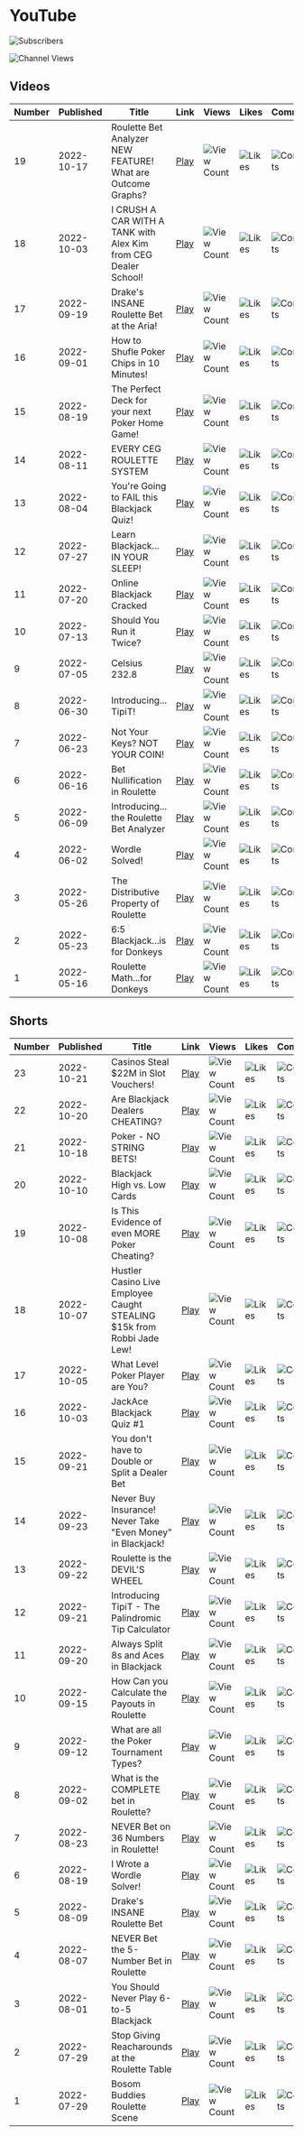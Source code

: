 # YouTube

![Subscribers](https://img.shields.io/youtube/channel/subscribers/UCINg22R9y7_qrYXH1zWwIVQ?style=social "Subscribers")

![Channel Views](https://img.shields.io/youtube/channel/views/UCINg22R9y7_qrYXH1zWwIVQ?style=social "Channel Views")

## Videos

| Number | Published | Title | Link | Views | Likes | Comments |
| --- | --- | --- | --- | --- | --- | --- |
| 19 | 2022-10-17 | Roulette Bet Analyzer NEW FEATURE! What are Outcome Graphs? | [Play](https://www.youtube.com/watch?v=8YOLcGW_5u4) | ![View Count](https://img.shields.io/youtube/views/8YOLcGW_5u4?style=social "View Count") | ![Likes](https://img.shields.io/youtube/likes/8YOLcGW_5u4?style=social "Likes") | ![Comments](https://img.shields.io/youtube/comments/8YOLcGW_5u4?style=social "Comments") |
| 18 | 2022-10-03 | I CRUSH A CAR WITH A TANK with Alex Kim from CEG Dealer School! | [Play](https://www.youtube.com/watch?v=tAgrTlW4lWQ) | ![View Count](https://img.shields.io/youtube/views/tAgrTlW4lWQ?style=social "View Count") | ![Likes](https://img.shields.io/youtube/likes/tAgrTlW4lWQ?style=social "Likes") | ![Comments](https://img.shields.io/youtube/comments/tAgrTlW4lWQ?style=social "Comments") |
| 17 | 2022-09-19 | Drake's INSANE Roulette Bet at the Aria! | [Play](https://www.youtube.com/watch?v=k6L4Gk-KdFg) | ![View Count](https://img.shields.io/youtube/views/k6L4Gk-KdFg?style=social "View Count") | ![Likes](https://img.shields.io/youtube/likes/k6L4Gk-KdFg?style=social "Likes") | ![Comments](https://img.shields.io/youtube/comments/k6L4Gk-KdFg?style=social "Comments") |
| 16 | 2022-09-01 | How to Shufle Poker Chips in 10 Minutes! | [Play](https://www.youtube.com/watch?v=PysLEMGBe3E) | ![View Count](https://img.shields.io/youtube/views/PysLEMGBe3E?style=social "View Count") | ![Likes](https://img.shields.io/youtube/likes/PysLEMGBe3E?style=social "Likes") | ![Comments](https://img.shields.io/youtube/comments/PysLEMGBe3E?style=social "Comments") |
| 15 | 2022-08-19 | The Perfect Deck for your next Poker Home Game! | [Play](https://www.youtube.com/watch?v=VbmecWh_Bpk) | ![View Count](https://img.shields.io/youtube/views/VbmecWh_Bpk?style=social "View Count") | ![Likes](https://img.shields.io/youtube/likes/VbmecWh_Bpk?style=social "Likes") | ![Comments](https://img.shields.io/youtube/comments/VbmecWh_Bpk?style=social "Comments") |
| 14 | 2022-08-11 | EVERY CEG ROULETTE SYSTEM | [Play](https://www.youtube.com/watch?v=3bbK0pxWaeU) | ![View Count](https://img.shields.io/youtube/views/3bbK0pxWaeU?style=social "View Count") | ![Likes](https://img.shields.io/youtube/likes/3bbK0pxWaeU?style=social "Likes") | ![Comments](https://img.shields.io/youtube/comments/3bbK0pxWaeU?style=social "Comments") |
| 13 | 2022-08-04 | You're Going to FAIL this Blackjack Quiz! | [Play](https://www.youtube.com/watch?v=ZeyssZ0PyF8) | ![View Count](https://img.shields.io/youtube/views/ZeyssZ0PyF8?style=social "View Count") | ![Likes](https://img.shields.io/youtube/likes/ZeyssZ0PyF8?style=social "Likes") | ![Comments](https://img.shields.io/youtube/comments/ZeyssZ0PyF8?style=social "Comments") |
| 12 | 2022-07-27 | Learn Blackjack... IN YOUR SLEEP! | [Play](https://www.youtube.com/watch?v=a_T5-hyNmuA) | ![View Count](https://img.shields.io/youtube/views/a_T5-hyNmuA?style=social "View Count") | ![Likes](https://img.shields.io/youtube/likes/a_T5-hyNmuA?style=social "Likes") | ![Comments](https://img.shields.io/youtube/comments/a_T5-hyNmuA?style=social "Comments") |
| 11 | 2022-07-20 | Online Blackjack Cracked | [Play](https://www.youtube.com/watch?v=wrzTpW5jyZA) | ![View Count](https://img.shields.io/youtube/views/wrzTpW5jyZA?style=social "View Count") | ![Likes](https://img.shields.io/youtube/likes/wrzTpW5jyZA?style=social "Likes") | ![Comments](https://img.shields.io/youtube/comments/wrzTpW5jyZA?style=social "Comments") |
| 10 | 2022-07-13 | Should You Run it Twice? | [Play](https://www.youtube.com/watch?v=rZxnjtkFiIA) | ![View Count](https://img.shields.io/youtube/views/rZxnjtkFiIA?style=social "View Count") | ![Likes](https://img.shields.io/youtube/likes/rZxnjtkFiIA?style=social "Likes") | ![Comments](https://img.shields.io/youtube/comments/rZxnjtkFiIA?style=social "Comments") |
| 9 | 2022-07-05 | Celsius 232.8 | [Play](https://www.youtube.com/watch?v=6tc_E3BdgEo) | ![View Count](https://img.shields.io/youtube/views/6tc_E3BdgEo?style=social "View Count") | ![Likes](https://img.shields.io/youtube/likes/6tc_E3BdgEo?style=social "Likes") | ![Comments](https://img.shields.io/youtube/comments/6tc_E3BdgEo?style=social "Comments") |
| 8 | 2022-06-30 | Introducing... TipiT! | [Play](https://www.youtube.com/watch?v=LERxrf2XdCs) | ![View Count](https://img.shields.io/youtube/views/LERxrf2XdCs?style=social "View Count") | ![Likes](https://img.shields.io/youtube/likes/LERxrf2XdCs?style=social "Likes") | ![Comments](https://img.shields.io/youtube/comments/LERxrf2XdCs?style=social "Comments") |
| 7 | 2022-06-23 | Not Your Keys? NOT YOUR COIN! | [Play](https://www.youtube.com/watch?v=vFxTh0ieCgg) | ![View Count](https://img.shields.io/youtube/views/vFxTh0ieCgg?style=social "View Count") | ![Likes](https://img.shields.io/youtube/likes/vFxTh0ieCgg?style=social "Likes") | ![Comments](https://img.shields.io/youtube/comments/vFxTh0ieCgg?style=social "Comments") |
| 6 | 2022-06-16 | Bet Nullification in Roulette | [Play](https://www.youtube.com/watch?v=q6QurhEumCY) | ![View Count](https://img.shields.io/youtube/views/q6QurhEumCY?style=social "View Count") | ![Likes](https://img.shields.io/youtube/likes/q6QurhEumCY?style=social "Likes") | ![Comments](https://img.shields.io/youtube/comments/q6QurhEumCY?style=social "Comments") |
| 5 | 2022-06-09 | Introducing... the Roulette Bet Analyzer | [Play](https://www.youtube.com/watch?v=OI3F0JfM_To) | ![View Count](https://img.shields.io/youtube/views/OI3F0JfM_To?style=social "View Count") | ![Likes](https://img.shields.io/youtube/likes/OI3F0JfM_To?style=social "Likes") | ![Comments](https://img.shields.io/youtube/comments/OI3F0JfM_To?style=social "Comments") |
| 4 | 2022-06-02 | Wordle Solved! | [Play](https://www.youtube.com/watch?v=q2ekQ8GHZqE) | ![View Count](https://img.shields.io/youtube/views/q2ekQ8GHZqE?style=social "View Count") | ![Likes](https://img.shields.io/youtube/likes/q2ekQ8GHZqE?style=social "Likes") | ![Comments](https://img.shields.io/youtube/comments/q2ekQ8GHZqE?style=social "Comments") |
| 3 | 2022-05-26 | The Distributive Property of Roulette | [Play](https://www.youtube.com/watch?v=2hw5E7dHZPA) | ![View Count](https://img.shields.io/youtube/views/2hw5E7dHZPA?style=social "View Count") | ![Likes](https://img.shields.io/youtube/likes/2hw5E7dHZPA?style=social "Likes") | ![Comments](https://img.shields.io/youtube/comments/2hw5E7dHZPA?style=social "Comments") |
| 2 | 2022-05-23 | 6:5 Blackjack...is for Donkeys | [Play](https://www.youtube.com/watch?v=bnb9gMFc5wM) | ![View Count](https://img.shields.io/youtube/views/bnb9gMFc5wM?style=social "View Count") | ![Likes](https://img.shields.io/youtube/likes/bnb9gMFc5wM?style=social "Likes") | ![Comments](https://img.shields.io/youtube/comments/bnb9gMFc5wM?style=social "Comments") |
| 1 | 2022-05-16 | Roulette Math...for Donkeys | [Play](https://www.youtube.com/watch?v=18yZ7AENF80) | ![View Count](https://img.shields.io/youtube/views/18yZ7AENF80?style=social "View Count") | ![Likes](https://img.shields.io/youtube/likes/18yZ7AENF80?style=social "Likes") | ![Comments](https://img.shields.io/youtube/comments/18yZ7AENF80?style=social "Comments") |

## Shorts

| Number | Published | Title | Link | Views | Likes | Comments |
| --- | --- | --- | --- | --- | --- | --- |
| 23 | 2022-10-21 | Casinos Steal $22M in Slot Vouchers! | [Play](https://www.youtube.com/shorts/-ptNMQ5jSus) | ![View Count](https://img.shields.io/youtube/views/-ptNMQ5jSus?style=social "View Count") | ![Likes](https://img.shields.io/youtube/likes/-ptNMQ5jSus?style=social "Likes") | ![Comments](https://img.shields.io/youtube/comments/-ptNMQ5jSus?style=social "Comments") |
| 22 | 2022-10-20 | Are Blackjack Dealers CHEATING? | [Play](https://www.youtube.com/shorts/aPpM7ECXVz8) | ![View Count](https://img.shields.io/youtube/views/aPpM7ECXVz8?style=social "View Count") | ![Likes](https://img.shields.io/youtube/likes/aPpM7ECXVz8?style=social "Likes") | ![Comments](https://img.shields.io/youtube/comments/aPpM7ECXVz8?style=social "Comments") |
| 21 | 2022-10-18 | Poker - NO STRING BETS! | [Play](https://www.youtube.com/shorts/s15b_fO2yfA) | ![View Count](https://img.shields.io/youtube/views/s15b_fO2yfA?style=social "View Count") | ![Likes](https://img.shields.io/youtube/likes/s15b_fO2yfA?style=social "Likes") | ![Comments](https://img.shields.io/youtube/comments/s15b_fO2yfA?style=social "Comments") |
| 20 | 2022-10-10 | Blackjack High vs. Low Cards | [Play](https://www.youtube.com/shorts/Tr6jJtVk1-0) | ![View Count](https://img.shields.io/youtube/views/Tr6jJtVk1-0?style=social "View Count") | ![Likes](https://img.shields.io/youtube/likes/Tr6jJtVk1-0?style=social "Likes") | ![Comments](https://img.shields.io/youtube/comments/Tr6jJtVk1-0?style=social "Comments") |
| 19 | 2022-10-08 | Is This Evidence of even MORE Poker Cheating? | [Play](https://www.youtube.com/shorts/rVZs93tOHTk) | ![View Count](https://img.shields.io/youtube/views/rVZs93tOHTk?style=social "View Count") | ![Likes](https://img.shields.io/youtube/likes/rVZs93tOHTk?style=social "Likes") | ![Comments](https://img.shields.io/youtube/comments/rVZs93tOHTk?style=social "Comments") |
| 18 | 2022-10-07 | Hustler Casino Live Employee Caught STEALING $15k from Robbi Jade Lew! | [Play](https://www.youtube.com/shorts/5YUOU279cRA) | ![View Count](https://img.shields.io/youtube/views/5YUOU279cRA?style=social "View Count") | ![Likes](https://img.shields.io/youtube/likes/5YUOU279cRA?style=social "Likes") | ![Comments](https://img.shields.io/youtube/comments/5YUOU279cRA?style=social "Comments") |
| 17 | 2022-10-05 | What Level Poker Player are You? | [Play](https://www.youtube.com/shorts/vRAOX-LkUc0) | ![View Count](https://img.shields.io/youtube/views/vRAOX-LkUc0?style=social "View Count") | ![Likes](https://img.shields.io/youtube/likes/vRAOX-LkUc0?style=social "Likes") | ![Comments](https://img.shields.io/youtube/comments/vRAOX-LkUc0?style=social "Comments") |
| 16 | 2022-10-03 | JackAce Blackjack Quiz #1 | [Play](https://www.youtube.com/shorts/iybEHJSTHNU) | ![View Count](https://img.shields.io/youtube/views/iybEHJSTHNU?style=social "View Count") | ![Likes](https://img.shields.io/youtube/likes/iybEHJSTHNU?style=social "Likes") | ![Comments](https://img.shields.io/youtube/comments/iybEHJSTHNU?style=social "Comments") |
| 15 | 2022-09-21 | You don't have to Double or Split a Dealer Bet | [Play](https://www.youtube.com/shorts/gt2zu8FHjUg) | ![View Count](https://img.shields.io/youtube/views/gt2zu8FHjUg?style=social "View Count") | ![Likes](https://img.shields.io/youtube/likes/gt2zu8FHjUg?style=social "Likes") | ![Comments](https://img.shields.io/youtube/comments/gt2zu8FHjUg?style=social "Comments") |
| 14 | 2022-09-23 | Never Buy Insurance! Never Take "Even Money" in Blackjack! | [Play](https://www.youtube.com/shorts/14u9hVP2TE4) | ![View Count](https://img.shields.io/youtube/views/14u9hVP2TE4?style=social "View Count") | ![Likes](https://img.shields.io/youtube/likes/14u9hVP2TE4?style=social "Likes") | ![Comments](https://img.shields.io/youtube/comments/14u9hVP2TE4?style=social "Comments") |
| 13 | 2022-09-22 | Roulette is the DEVIL'S WHEEL | [Play](https://www.youtube.com/shorts/Kkx8Nc1qFW8) | ![View Count](https://img.shields.io/youtube/views/Kkx8Nc1qFW8?style=social "View Count") | ![Likes](https://img.shields.io/youtube/likes/Kkx8Nc1qFW8?style=social "Likes") | ![Comments](https://img.shields.io/youtube/comments/Kkx8Nc1qFW8?style=social "Comments") |
| 12 | 2022-09-21 | Introducing TipiT - The Palindromic Tip Calculator | [Play](https://www.youtube.com/shorts/vLT86gbg2QI) | ![View Count](https://img.shields.io/youtube/views/vLT86gbg2QI?style=social "View Count") | ![Likes](https://img.shields.io/youtube/likes/vLT86gbg2QI?style=social "Likes") | ![Comments](https://img.shields.io/youtube/comments/vLT86gbg2QI?style=social "Comments") |
| 11 | 2022-09-20 | Always Split 8s and Aces in Blackjack | [Play](https://www.youtube.com/shorts/05h1pz4XyyQ) | ![View Count](https://img.shields.io/youtube/views/05h1pz4XyyQ?style=social "View Count") | ![Likes](https://img.shields.io/youtube/likes/05h1pz4XyyQ?style=social "Likes") | ![Comments](https://img.shields.io/youtube/comments/05h1pz4XyyQ?style=social "Comments") |
| 10 | 2022-09-15 | How Can you Calculate the Payouts in Roulette | [Play](https://www.youtube.com/shorts/l0KnfNEKCzQ) | ![View Count](https://img.shields.io/youtube/views/l0KnfNEKCzQ?style=social "View Count") | ![Likes](https://img.shields.io/youtube/likes/l0KnfNEKCzQ?style=social "Likes") | ![Comments](https://img.shields.io/youtube/comments/l0KnfNEKCzQ?style=social "Comments") |
| 9 | 2022-09-12 | What are all the Poker Tournament Types? | [Play](https://www.youtube.com/shorts/CeVGABQSa3w) | ![View Count](https://img.shields.io/youtube/views/CeVGABQSa3w?style=social "View Count") | ![Likes](https://img.shields.io/youtube/likes/CeVGABQSa3w?style=social "Likes") | ![Comments](https://img.shields.io/youtube/comments/CeVGABQSa3w?style=social "Comments") |
| 8 | 2022-09-02 | What is the COMPLETE bet in Roulette? | [Play](https://www.youtube.com/shorts/IyNX3vfQCQg) | ![View Count](https://img.shields.io/youtube/views/IyNX3vfQCQg?style=social "View Count") | ![Likes](https://img.shields.io/youtube/likes/IyNX3vfQCQg?style=social "Likes") | ![Comments](https://img.shields.io/youtube/comments/IyNX3vfQCQg?style=social "Comments") |
| 7 | 2022-08-23 | NEVER Bet on 36 Numbers in Roulette! | [Play](https://www.youtube.com/shorts/Bd9GORR12wg) | ![View Count](https://img.shields.io/youtube/views/Bd9GORR12wg?style=social "View Count") | ![Likes](https://img.shields.io/youtube/likes/Bd9GORR12wg?style=social "Likes") | ![Comments](https://img.shields.io/youtube/comments/Bd9GORR12wg?style=social "Comments") |
| 6 | 2022-08-19 | I Wrote a Wordle Solver! | [Play](https://www.youtube.com/shorts/mSJFhXm-jtI) | ![View Count](https://img.shields.io/youtube/views/mSJFhXm-jtI?style=social "View Count") | ![Likes](https://img.shields.io/youtube/likes/mSJFhXm-jtI?style=social "Likes") | ![Comments](https://img.shields.io/youtube/comments/mSJFhXm-jtI?style=social "Comments") |
| 5 | 2022-08-09 | Drake's INSANE Roulette Bet | [Play](https://www.youtube.com/shorts/p2PwRrLv88s) | ![View Count](https://img.shields.io/youtube/views/p2PwRrLv88s?style=social "View Count") | ![Likes](https://img.shields.io/youtube/likes/p2PwRrLv88s?style=social "Likes") | ![Comments](https://img.shields.io/youtube/comments/p2PwRrLv88s?style=social "Comments") |
| 4 | 2022-08-07 | NEVER Bet the 5-Number Bet in Roulette | [Play](https://www.youtube.com/shorts/lymTElWu0MM) | ![View Count](https://img.shields.io/youtube/views/lymTElWu0MM?style=social "View Count") | ![Likes](https://img.shields.io/youtube/likes/lymTElWu0MM?style=social "Likes") | ![Comments](https://img.shields.io/youtube/comments/lymTElWu0MM?style=social "Comments") |
| 3 | 2022-08-01 | You Should Never Play 6-to-5 Blackjack | [Play](https://www.youtube.com/shorts/Ae3iZLNaxh4) | ![View Count](https://img.shields.io/youtube/views/Ae3iZLNaxh4?style=social "View Count") | ![Likes](https://img.shields.io/youtube/likes/Ae3iZLNaxh4?style=social "Likes") | ![Comments](https://img.shields.io/youtube/comments/Ae3iZLNaxh4?style=social "Comments") |
| 2 | 2022-07-29 | Stop Giving Reacharounds at the Roulette Table | [Play](https://www.youtube.com/shorts/wMECSFudqy8) | ![View Count](https://img.shields.io/youtube/views/wMECSFudqy8?style=social "View Count") | ![Likes](https://img.shields.io/youtube/likes/wMECSFudqy8?style=social "Likes") | ![Comments](https://img.shields.io/youtube/comments/wMECSFudqy8?style=social "Comments") |
| 1 | 2022-07-29 | Bosom Buddies Roulette Scene | [Play](https://www.youtube.com/shorts/pLTgzMjcgWY) | ![View Count](https://img.shields.io/youtube/views/pLTgzMjcgWY?style=social "View Count") | ![Likes](https://img.shields.io/youtube/likes/pLTgzMjcgWY?style=social "Likes") | ![Comments](https://img.shields.io/youtube/comments/pLTgzMjcgWY?style=social "Comments") |
